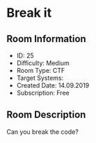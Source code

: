 ﻿# Break it

## Room Information
- ID: 25
- Difficulty: Medium
- Room Type: CTF
- Target Systems: 
- Created Date: 14.09.2019
- Subscription: Free

## Room Description
Can you break the code?
